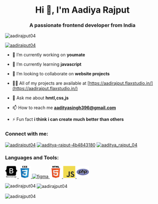 <h1 align="center">Hi 👋, I'm Aadiya Rajput</h1>
<h3 align="center">A passionate frontend developer from India</h3>

<p align="left"> <img src="https://komarev.com/ghpvc/?username=aadirajput04&label=Profile%20views&color=0e75b6&style=flat" alt="aadirajput04" /> </p>

<p align="left"> <a href="https://github.com/ryo-ma/github-profile-trophy"><img src="https://github-profile-trophy.vercel.app/?username=aadirajput04" alt="aadirajput04" /></a> </p>

- 🔭 I’m currently working on **youmate**

- 🌱 I’m currently learning **javascript**

- 👯 I’m looking to collaborate on **website projects**

- 👨‍💻 All of my projects are available at [https://aadirajput.flaxstudio.in/](https://aadirajput.flaxstudio.in/)

- 💬 Ask me about **hmtl,css,js**

- 📫 How to reach me **aadityasingh396@gmail.com**

- ⚡ Fun fact **i think i can create much better than others**

<h3 align="left">Connect with me:</h3>
<p align="left">
<a href="https://codepen.io/aadirajput04" target="blank"><img align="center" src="https://raw.githubusercontent.com/rahuldkjain/github-profile-readme-generator/master/src/images/icons/Social/codepen.svg" alt="aadirajput04" height="30" width="40" /></a>
<a href="https://linkedin.com/in/aaditya-rajput-4b4843180" target="blank"><img align="center" src="https://raw.githubusercontent.com/rahuldkjain/github-profile-readme-generator/master/src/images/icons/Social/linked-in-alt.svg" alt="aaditya-rajput-4b4843180" height="30" width="40" /></a>
<a href="https://instagram.com/aaditya_rajput_04" target="blank"><img align="center" src="https://raw.githubusercontent.com/rahuldkjain/github-profile-readme-generator/master/src/images/icons/Social/instagram.svg" alt="aaditya_rajput_04" height="30" width="40" /></a>
</p>

<h3 align="left">Languages and Tools:</h3>
<p align="left"> <a href="https://getbootstrap.com" target="_blank" rel="noreferrer"> <img src="https://raw.githubusercontent.com/devicons/devicon/master/icons/bootstrap/bootstrap-plain-wordmark.svg" alt="bootstrap" width="40" height="40"/> </a> <a href="https://www.w3schools.com/css/" target="_blank" rel="noreferrer"> <img src="https://raw.githubusercontent.com/devicons/devicon/master/icons/css3/css3-original-wordmark.svg" alt="css3" width="40" height="40"/> </a> <a href="https://www.figma.com/" target="_blank" rel="noreferrer"> <img src="https://www.vectorlogo.zone/logos/figma/figma-icon.svg" alt="figma" width="40" height="40"/> </a> <a href="https://www.w3.org/html/" target="_blank" rel="noreferrer"> <img src="https://raw.githubusercontent.com/devicons/devicon/master/icons/html5/html5-original-wordmark.svg" alt="html5" width="40" height="40"/> </a> <a href="https://developer.mozilla.org/en-US/docs/Web/JavaScript" target="_blank" rel="noreferrer"> <img src="https://raw.githubusercontent.com/devicons/devicon/master/icons/javascript/javascript-original.svg" alt="javascript" width="40" height="40"/> </a> <a href="https://www.php.net" target="_blank" rel="noreferrer"> <img src="https://raw.githubusercontent.com/devicons/devicon/master/icons/php/php-original.svg" alt="php" width="40" height="40"/> </a> </p>

<p><img align="left" src="https://github-readme-stats.vercel.app/api/top-langs?username=aadirajput04&show_icons=true&locale=en&layout=compact" alt="aadirajput04" /></p>

<p>&nbsp;<img align="center" src="https://github-readme-stats.vercel.app/api?username=aadirajput04&show_icons=true&locale=en" alt="aadirajput04" /></p>

<p><img align="center" src="https://github-readme-streak-stats.herokuapp.com/?user=aadirajput04&" alt="aadirajput04" /></p>


